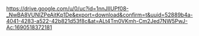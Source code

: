 https://drive.google.com/u/0/uc?id=1nnJIIUPf08-_NwBA8VUNIZPeAitKp1De&export=download&confirm=t&uuid=52889b4a-4041-4283-a522-42b821d53f8c&at=ALt4Tm0VKmh-Cm2Jed7NW5PwJ-Ac:1690518372181
